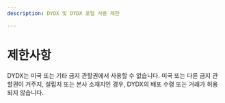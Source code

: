 ```yaml
---
description: DYDX 및 DYDX 포털 사용 제한

---
```


# 제한사항

DYDX는 미국 또는 기타 금지 관할권에서 사용할 수 없습니다. 미국 또는 다른 금지 관할권이 거주지, 설립지 또는 본사 소재지인 경우, DYDX의 배포 수령 또는 거래가 허용되지 않습니다.

